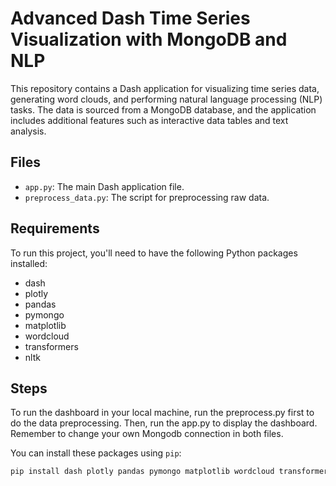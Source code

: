 # Advanced Dash Time Series Visualization with MongoDB and NLP

This repository contains a Dash application for visualizing time series data, generating word clouds, and performing natural language processing (NLP) tasks. The data is sourced from a MongoDB database, and the application includes additional features such as interactive data tables and text analysis.

## Files

- `app.py`: The main Dash application file.
- `preprocess_data.py`: The script for preprocessing raw data.

## Requirements

To run this project, you'll need to have the following Python packages installed:

- dash
- plotly
- pandas
- pymongo
- matplotlib
- wordcloud
- transformers
- nltk

## Steps
To run the dashboard in your local machine, run the preprocess.py first to do the data preprocessing. Then, run the app.py to display the dashboard. Remember to change your own Mongodb connection in both files.

You can install these packages using `pip`:

```sh
pip install dash plotly pandas pymongo matplotlib wordcloud transformers nltk
